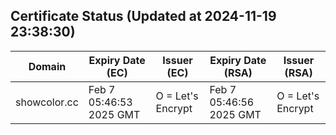 ## Certificate Status (Updated at 2024-11-19 23:38:30)
| Domain | Expiry Date (EC) | Issuer (EC) | Expiry Date (RSA) | Issuer (RSA) |
|--------|------------------|-------------|-------------------|--------------|
| showcolor.cc | Feb  7 05:46:53 2025 GMT |  O = Let's Encrypt | Feb  7 05:46:56 2025 GMT |  O = Let's Encrypt |
